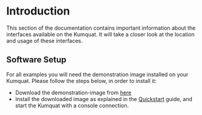 # Introduction

This section of the documentation contains important information about the interfaces available on the Kumquat. It will take a closer look at the location and usage of these interfaces.

## Software Setup

For all examples you will need the demonstration image installed on your Kumquat. Please follow the steps below, in order to install it:

- Download the demonstration-image from [here](https://git.netcubesystems.at/NetCube-Systems-Austria/kumquat-buildroot-releases/releases/tag/demo-build)
- Install the downloaded image as explained in the [Quickstart](../01_quickstart) guide, and start the Kumquat with a console connection.
